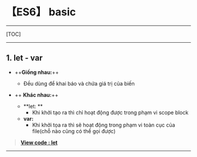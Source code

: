 # 【ES6】 basic

- - -

[TOC]

- - -

## 1. let - var
- ++**Giống nhau:**++
	- Đều dùng để khai báo và chứa giá trị của biến

- ++ **Khác nhau:**++
	- **let: ** 
		- Khi khởi tạo ra thì chỉ hoạt động được trong phạm vi scope block
	- **var:**
		- Khi khởi tọa ra thì sẽ hoạt động trong phạm vi toàn cục của file(chỗ nào cũng có thể gọi được)

> [**View code : let**]()

- - -

